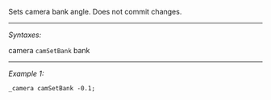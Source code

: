 Sets camera bank angle. Does not commit changes.


---
*Syntaxes:*

camera `camSetBank`  bank

---
*Example 1:*

```sqf
_camera camSetBank -0.1;
```